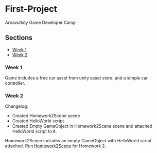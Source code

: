 # First-Project
Arnavutköy Game Developer Camp

## Sections
- [Week 1](#week-1)
- [Week 2](#week-2)

### Week 1
Game includes a free car asset from unity asset store, and a simple car controller.

### Week 2
Changelog:
+ Created Homework2Scene scene
+ Created HelloWorld script
+ Created Empty GameObject in Homework2Scene scene and attached HelloWorld script to it.

Homework2Scene includes an empty GameObject with HelloWorld script attached. Run [Homework2Scene](https://github.com/HBA114/First-Project/blob/main/Assets/Scenes/Homework2Scene.unity) for Homework 2.
